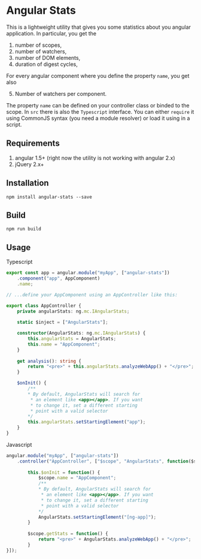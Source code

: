 Angular Stats
=========

This is a lightweight utility that gives you some statistics about you angular application. In particular, you get the 

1. number of scopes,
2. number of watchers,
3. number of DOM elements,
4. duration of digest cycles,

For every angular component where you define the property ``name``, you get also 

5. Number of watchers per component.

The property ``name`` can be defined on your controller class or binded to the scope. In ``src`` there is also the ``Typescript`` interface.
You can either ``require`` it using CommonJS syntax (you need a module resolver) or load it using in a script. 

## Requirements

1. angular 1.5+ (right now the utility is not working with angular 2.x)
2. jQuery 2.x+

## Installation

``npm install angular-stats --save``

## Build

``npm run build``

## Usage

Typescript 
 
```typescript
export const app = angular.module("myApp", ["angular-stats"])
    .component("app", AppComponent)
    .name;

// ...define your AppComponent using an AppController like this: 

export class AppController {
	private angularStats: ng.mc.IAngularStats;
	
	static $inject = ["AngularStats"];

	constructor(AngularStats: ng.mc.IAngularStats) {
	    this.angularStats = AngularStats;
		this.name = "AppComponent";
	}
	
	get analysis(): string {
		return "<pre>" + this.angularStats.analyzeWebApp() + "</pre>";
    }

	$onInit() {
	    /**
	    * By default, AngularStats will search for
	     * an element like <app></app>. If you want 
	     * to change it, set a different starting
	     * point with a valid selector
        */
	    this.angularStats.setStartingElement("app");
	}
}
``` 

Javascript 

```javascript
angular.module("myApp", ["angular-stats"])
    .controller("AppController", ["$scope", "AngularStats", function($scope, AngularStats) {
        
        this.$onInit = function() {
            $scope.name = "AppComponent";
            /**
            * By default, AngularStats will search for
             * an element like <app></app>. If you want 
             * to change it, set a different starting
             * point with a valid selector
            */
            AngularStats.setStartingElement("[ng-app]");
        }
        
        $scope.getStats = function() {
            return "<pre>" + AngularStats.analyzeWebApp() + "</pre>";
        }
}]);
``` 